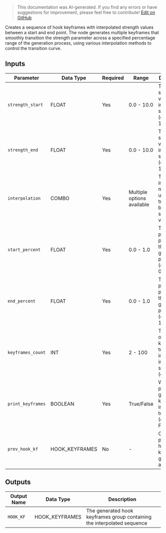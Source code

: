 > This documentation was AI-generated. If you find any errors or have suggestions for improvement, please feel free to contribute! [Edit on GitHub](https://github.com/Comfy-Org/embedded-docs/blob/main/comfyui_embedded_docs/docs/CreateHookKeyframesInterpolated/en.md)

Creates a sequence of hook keyframes with interpolated strength values between a start and end point. The node generates multiple keyframes that smoothly transition the strength parameter across a specified percentage range of the generation process, using various interpolation methods to control the transition curve.

## Inputs

| Parameter | Data Type | Required | Range | Description |
|-----------|-----------|----------|-------|-------------|
| `strength_start` | FLOAT | Yes | 0.0 - 10.0 | The starting strength value for the interpolation sequence (default: 1.0) |
| `strength_end` | FLOAT | Yes | 0.0 - 10.0 | The ending strength value for the interpolation sequence (default: 1.0) |
| `interpolation` | COMBO | Yes | Multiple options available | The interpolation method used to transition between strength values |
| `start_percent` | FLOAT | Yes | 0.0 - 1.0 | The starting percentage position in the generation process (default: 0.0) |
| `end_percent` | FLOAT | Yes | 0.0 - 1.0 | The ending percentage position in the generation process (default: 1.0) |
| `keyframes_count` | INT | Yes | 2 - 100 | The number of keyframes to generate in the interpolation sequence (default: 5) |
| `print_keyframes` | BOOLEAN | Yes | True/False | Whether to print generated keyframe information to the log (default: False) |
| `prev_hook_kf` | HOOK_KEYFRAMES | No | - | Optional previous hook keyframes group to append to |

## Outputs

| Output Name | Data Type | Description |
|-------------|-----------|-------------|
| `HOOK_KF` | HOOK_KEYFRAMES | The generated hook keyframes group containing the interpolated sequence |
